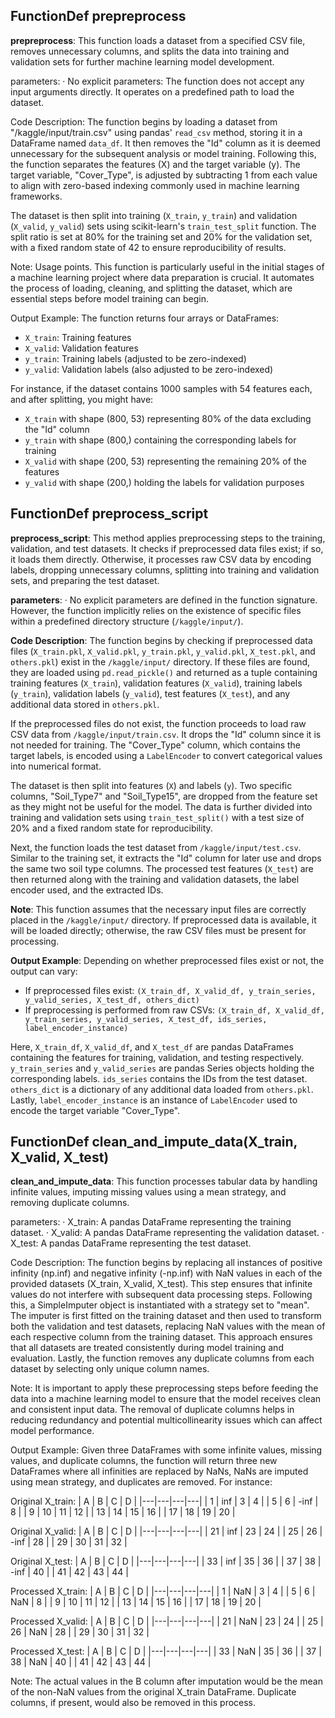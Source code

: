 ## FunctionDef prepreprocess
**prepreprocess**: This function loads a dataset from a specified CSV file, removes unnecessary columns, and splits the data into training and validation sets for further machine learning model development.

parameters:
· No explicit parameters: The function does not accept any input arguments directly. It operates on a predefined path to load the dataset.

Code Description: The function begins by loading a dataset from "/kaggle/input/train.csv" using pandas' `read_csv` method, storing it in a DataFrame named `data_df`. It then removes the "Id" column as it is deemed unnecessary for the subsequent analysis or model training. Following this, the function separates the features (X) and the target variable (y). The target variable, "Cover_Type", is adjusted by subtracting 1 from each value to align with zero-based indexing commonly used in machine learning frameworks.

The dataset is then split into training (`X_train`, `y_train`) and validation (`X_valid`, `y_valid`) sets using scikit-learn's `train_test_split` function. The split ratio is set at 80% for the training set and 20% for the validation set, with a fixed random state of 42 to ensure reproducibility of results.

Note: Usage points. This function is particularly useful in the initial stages of a machine learning project where data preparation is crucial. It automates the process of loading, cleaning, and splitting the dataset, which are essential steps before model training can begin.

Output Example: The function returns four arrays or DataFrames:
- `X_train`: Training features
- `X_valid`: Validation features
- `y_train`: Training labels (adjusted to be zero-indexed)
- `y_valid`: Validation labels (also adjusted to be zero-indexed)

For instance, if the dataset contains 1000 samples with 54 features each, and after splitting, you might have:
- `X_train` with shape (800, 53) representing 80% of the data excluding the "Id" column
- `y_train` with shape (800,) containing the corresponding labels for training
- `X_valid` with shape (200, 53) representing the remaining 20% of the features
- `y_valid` with shape (200,) holding the labels for validation purposes
## FunctionDef preprocess_script
**preprocess_script**: This method applies preprocessing steps to the training, validation, and test datasets. It checks if preprocessed data files exist; if so, it loads them directly. Otherwise, it processes raw CSV data by encoding labels, dropping unnecessary columns, splitting into training and validation sets, and preparing the test dataset.

**parameters**:
· No explicit parameters are defined in the function signature. However, the function implicitly relies on the existence of specific files within a predefined directory structure (`/kaggle/input/`).

**Code Description**: The function begins by checking if preprocessed data files (`X_train.pkl`, `X_valid.pkl`, `y_train.pkl`, `y_valid.pkl`, `X_test.pkl`, and `others.pkl`) exist in the `/kaggle/input/` directory. If these files are found, they are loaded using `pd.read_pickle()` and returned as a tuple containing training features (`X_train`), validation features (`X_valid`), training labels (`y_train`), validation labels (`y_valid`), test features (`X_test`), and any additional data stored in `others.pkl`.

If the preprocessed files do not exist, the function proceeds to load raw CSV data from `/kaggle/input/train.csv`. It drops the "Id" column since it is not needed for training. The "Cover_Type" column, which contains the target labels, is encoded using a `LabelEncoder` to convert categorical values into numerical format.

The dataset is then split into features (`X`) and labels (`y`). Two specific columns, "Soil_Type7" and "Soil_Type15", are dropped from the feature set as they might not be useful for the model. The data is further divided into training and validation sets using `train_test_split()` with a test size of 20% and a fixed random state for reproducibility.

Next, the function loads the test dataset from `/kaggle/input/test.csv`. Similar to the training set, it extracts the "Id" column for later use and drops the same two soil type columns. The processed test features (`X_test`) are then returned along with the training and validation datasets, the label encoder used, and the extracted IDs.

**Note**: This function assumes that the necessary input files are correctly placed in the `/kaggle/input/` directory. If preprocessed data is available, it will be loaded directly; otherwise, the raw CSV files must be present for processing.

**Output Example**: Depending on whether preprocessed files exist or not, the output can vary:
- If preprocessed files exist: `(X_train_df, X_valid_df, y_train_series, y_valid_series, X_test_df, others_dict)`
- If preprocessing is performed from raw CSVs: `(X_train_df, X_valid_df, y_train_series, y_valid_series, X_test_df, ids_series, label_encoder_instance)`

Here, `X_train_df`, `X_valid_df`, and `X_test_df` are pandas DataFrames containing the features for training, validation, and testing respectively. `y_train_series` and `y_valid_series` are pandas Series objects holding the corresponding labels. `ids_series` contains the IDs from the test dataset. `others_dict` is a dictionary of any additional data loaded from `others.pkl`. Lastly, `label_encoder_instance` is an instance of `LabelEncoder` used to encode the target variable "Cover_Type".
## FunctionDef clean_and_impute_data(X_train, X_valid, X_test)
**clean_and_impute_data**: This function processes tabular data by handling infinite values, imputing missing values using a mean strategy, and removing duplicate columns.

parameters:
· X_train: A pandas DataFrame representing the training dataset.
· X_valid: A pandas DataFrame representing the validation dataset.
· X_test: A pandas DataFrame representing the test dataset.

Code Description: The function begins by replacing all instances of positive infinity (np.inf) and negative infinity (-np.inf) with NaN values in each of the provided datasets (X_train, X_valid, X_test). This step ensures that infinite values do not interfere with subsequent data processing steps. Following this, a SimpleImputer object is instantiated with a strategy set to "mean". The imputer is first fitted on the training dataset and then used to transform both the validation and test datasets, replacing NaN values with the mean of each respective column from the training dataset. This approach ensures that all datasets are treated consistently during model training and evaluation. Lastly, the function removes any duplicate columns from each dataset by selecting only unique column names.

Note: It is important to apply these preprocessing steps before feeding the data into a machine learning model to ensure that the model receives clean and consistent input data. The removal of duplicate columns helps in reducing redundancy and potential multicollinearity issues which can affect model performance.

Output Example: Given three DataFrames with some infinite values, missing values, and duplicate columns, the function will return three new DataFrames where all infinities are replaced by NaNs, NaNs are imputed using mean strategy, and duplicates are removed. For instance:

Original X_train:
| A | B | C | D |
|---|---|---|---|
| 1 | inf | 3 | 4 |
| 5 | 6 | -inf | 8 |
| 9 | 10 | 11 | 12 |
| 13 | 14 | 15 | 16 |
| 17 | 18 | 19 | 20 |

Original X_valid:
| A | B | C | D |
|---|---|---|---|
| 21 | inf | 23 | 24 |
| 25 | 26 | -inf | 28 |
| 29 | 30 | 31 | 32 |

Original X_test:
| A | B | C | D |
|---|---|---|---|
| 33 | inf | 35 | 36 |
| 37 | 38 | -inf | 40 |
| 41 | 42 | 43 | 44 |

Processed X_train:
| A | B | C | D |
|---|---|---|---|
| 1 | NaN | 3 | 4 |
| 5 | 6 | NaN | 8 |
| 9 | 10 | 11 | 12 |
| 13 | 14 | 15 | 16 |
| 17 | 18 | 19 | 20 |

Processed X_valid:
| A | B | C | D |
|---|---|---|---|
| 21 | NaN | 23 | 24 |
| 25 | 26 | NaN | 28 |
| 29 | 30 | 31 | 32 |

Processed X_test:
| A | B | C | D |
|---|---|---|---|
| 33 | NaN | 35 | 36 |
| 37 | 38 | NaN | 40 |
| 41 | 42 | 43 | 44 |

Note: The actual values in the B column after imputation would be the mean of the non-NaN values from the original X_train DataFrame. Duplicate columns, if present, would also be removed in this process.

